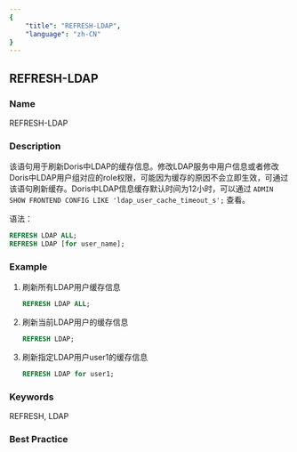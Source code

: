```yaml
---
{
    "title": "REFRESH-LDAP",
    "language": "zh-CN"
}
---
```


<!--
Licensed to the Apache Software Foundation (ASF) under one
or more contributor license agreements.  See the NOTICE file
distributed with this work for additional information
regarding copyright ownership.  The ASF licenses this file
to you under the Apache License, Version 2.0 (the
"License"); you may not use this file except in compliance
with the License.  You may obtain a copy of the License at

  http://www.apache.org/licenses/LICENSE-2.0

Unless required by applicable law or agreed to in writing,
software distributed under the License is distributed on an
"AS IS" BASIS, WITHOUT WARRANTIES OR CONDITIONS OF ANY
KIND, either express or implied.  See the License for the
specific language governing permissions and limitations
under the License.
-->

## REFRESH-LDAP

### Name

<version since="dev">

REFRESH-LDAP

</version>


### Description

该语句用于刷新Doris中LDAP的缓存信息。修改LDAP服务中用户信息或者修改Doris中LDAP用户组对应的role权限，可能因为缓存的原因不会立即生效，可通过该语句刷新缓存。Doris中LDAP信息缓存默认时间为12小时，可以通过 `ADMIN SHOW FRONTEND CONFIG LIKE 'ldap_user_cache_timeout_s';` 查看。

语法：

```sql
REFRESH LDAP ALL;
REFRESH LDAP [for user_name];
```

### Example

1. 刷新所有LDAP用户缓存信息

    ```sql
    REFRESH LDAP ALL;
    ```

2. 刷新当前LDAP用户的缓存信息

    ```sql
    REFRESH LDAP;
    ```

3. 刷新指定LDAP用户user1的缓存信息

    ```sql
    REFRESH LDAP for user1;
    ```

### Keywords

REFRESH, LDAP

### Best Practice

